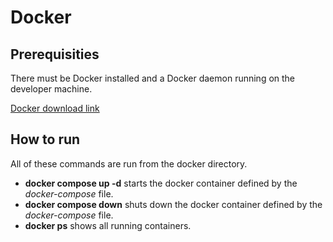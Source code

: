# Docker

## Prerequisities

There must be Docker installed and a Docker daemon running on the developer machine.

[Docker download link](https://docs.docker.com/desktop/windows/install/)

## How to run

All of these commands are run from the docker directory.
  - **docker compose up -d** starts the docker container defined by the _docker-compose_ file.
  - **docker compose down** shuts down the docker container defined by the _docker-compose_ file.
  - **docker ps** shows all running containers.
